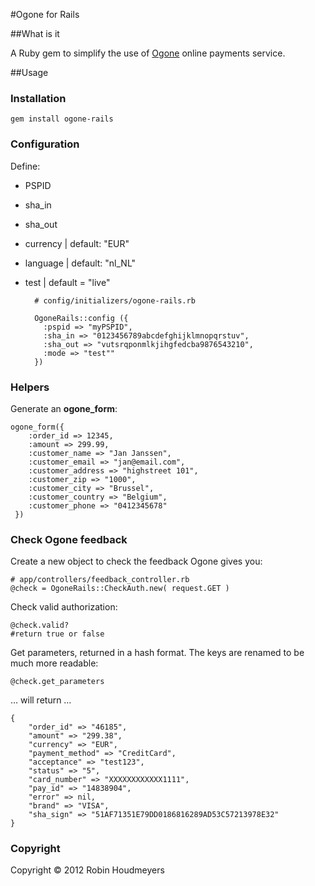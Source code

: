 #Ogone for Rails


##What is it

A Ruby gem to simplify the use of [Ogone](http://www.ogone.com) online payments service.


##Usage

### Installation
	gem install ogone-rails

### Configuration
Define:

* PSPID
* sha_in
* sha_out
* currency | default: "EUR"
* language | default: "nl_NL"
* test | default = "live"



		# config/initializers/ogone-rails.rb
		
		OgoneRails::config ({
		  :pspid => "myPSPID",
		  :sha_in => "0123456789abcdefghijklmnopqrstuv",
		  :sha_out => "vutsrqponmlkjihgfedcba9876543210",
		  :mode => "test""
		})



### Helpers
Generate an **ogone_form**:

	ogone_form({
    	:order_id => 12345, 
    	:amount => 299.99, 
    	:customer_name => "Jan Janssen",
    	:customer_email => "jan@email.com",
   		:customer_address => "highstreet 101",
   		:customer_zip => "1000",
    	:customer_city => "Brussel",
    	:customer_country => "Belgium",
    	:customer_phone => "0412345678"
 	 })

### Check Ogone feedback

Create a new object to check the feedback Ogone gives you:

	# app/controllers/feedback_controller.rb
    @check = OgoneRails::CheckAuth.new( request.GET )

Check valid authorization:
	
	@check.valid?
	#return true or false

Get parameters, returned in a hash format. The keys are renamed to be much more readable:
	
	@check.get_parameters
	
… will return …

	{
		"order_id" => "46185", 
		"amount" => "299.38", 
		"currency" => "EUR", 
		"payment_method" => "CreditCard",
		"acceptance" => "test123", 
		"status" => "5", 
		"card_number" => "XXXXXXXXXXXX1111",
		"pay_id" => "14838904", 
		"error" => nil, 
		"brand" => "VISA",
		"sha_sign" => "51AF71351E79DD0186816289AD53C57213978E32"
	}
	
### Copyright
Copyright &copy; 2012 Robin Houdmeyers